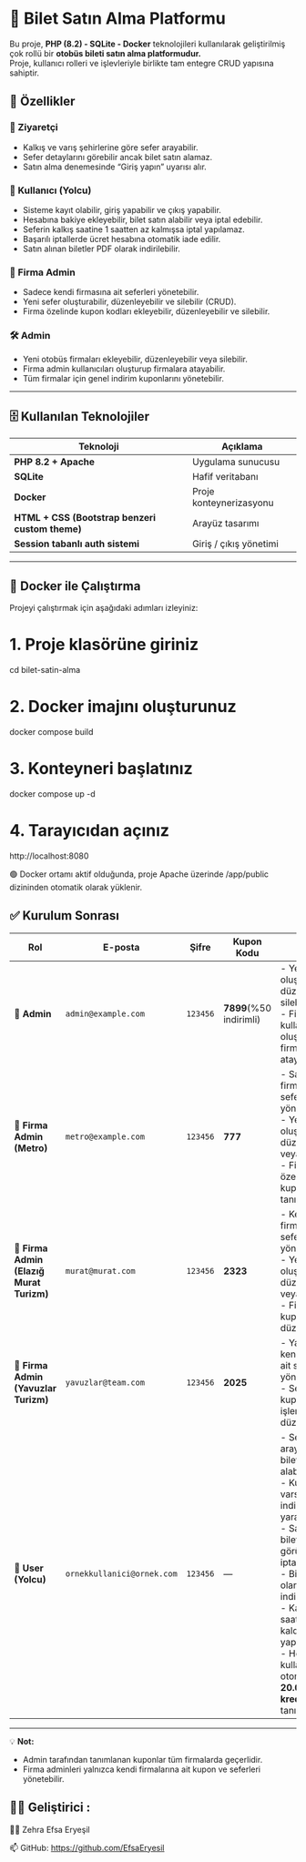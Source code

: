 
# 🚌 Bilet Satın Alma Platformu

Bu proje, **PHP (8.2) - SQLite - Docker** teknolojileri kullanılarak geliştirilmiş çok rollü bir **otobüs bileti satın alma platformudur.**  
Proje, kullanıcı rolleri ve işlevleriyle birlikte tam entegre CRUD yapısına sahiptir.

## 🚀 Özellikler

### 👤 Ziyaretçi
- Kalkış ve varış şehirlerine göre sefer arayabilir.
- Sefer detaylarını görebilir ancak bilet satın alamaz.
- Satın alma denemesinde “Giriş yapın” uyarısı alır.

### 🧳 Kullanıcı (Yolcu)
- Sisteme kayıt olabilir, giriş yapabilir ve çıkış yapabilir.
- Hesabına bakiye ekleyebilir, bilet satın alabilir veya iptal edebilir.
- Seferin kalkış saatine 1 saatten az kalmışsa iptal yapılamaz.
- Başarılı iptallerde ücret hesabına otomatik iade edilir.
- Satın alınan biletler PDF olarak indirilebilir.

### 🏢 Firma Admin
- Sadece kendi firmasına ait seferleri yönetebilir.
- Yeni sefer oluşturabilir, düzenleyebilir ve silebilir (CRUD).
- Firma özelinde kupon kodları ekleyebilir, düzenleyebilir ve silebilir.

### 🛠️ Admin
- Yeni otobüs firmaları ekleyebilir, düzenleyebilir veya silebilir.
- Firma admin kullanıcıları oluşturup firmalara atayabilir.
- Tüm firmalar için genel indirim kuponlarını yönetebilir.

---

## 🗄️ Kullanılan Teknolojiler

| Teknoloji | Açıklama |
|------------|----------|
| **PHP 8.2 + Apache** | Uygulama sunucusu |
| **SQLite** | Hafif veritabanı |
| **Docker** | Proje konteynerizasyonu |
| **HTML + CSS (Bootstrap benzeri custom theme)** | Arayüz tasarımı |
| **Session tabanlı auth sistemi** | Giriş / çıkış yönetimi |

---

## 🐳 Docker ile Çalıştırma

Projeyi çalıştırmak için aşağıdaki adımları izleyiniz:

# 1. Proje klasörüne giriniz
cd bilet-satin-alma

# 2. Docker imajını oluşturunuz
docker compose build

# 3. Konteyneri başlatınız
docker compose up -d

# 4. Tarayıcıdan açınız
http://localhost:8080

🟢 Docker ortamı aktif olduğunda, proje Apache üzerinde /app/public dizininden otomatik olarak yüklenir.






## ✅ Kurulum Sonrası

| Rol | E-posta | Şifre | Kupon Kodu | Yetkiler |
|------|----------|--------|--------------|-----------|
| 👑 **Admin** | `admin@example.com` | `123456` | **7899**(%50 indirimli) | - Yeni firmalar oluşturabilir, düzenleyebilir, silebilir. <br> - Firma admin kullanıcılarını oluşturabilir ve firmalara atayabilir. <br>  |
| 🏢 **Firma Admin (Metro)** | `metro@example.com` | `123456` | **777** | - Sadece kendi firmasına ait seferleri yönetebilir. <br> - Yeni sefer oluşturabilir, düzenleyebilir veya silebilir. <br> - Firma özelinde indirim kuponları tanımlayabilir. |
| 🏢 **Firma Admin (Elazığ Murat Turizm)** | `murat@murat.com` | `123456` | **2323** | - Kendi firmasına ait seferleri yönetebilir. <br> - Yeni sefer oluşturabilir, düzenleyebilir veya silebilir. <br> - Firma kuponlarını düzenleyebilir. |
| 🏢 **Firma Admin (Yavuzlar Turizm)** | `yavuzlar@team.com` | `123456` | **2025** | - Yalnızca kendi firmasına ait seferleri yönetebilir. <br> - Sefer ve kupon işlemlerini düzenleyebilir. |
| 👤 **User (Yolcu)** | `ornekkullanici@ornek.com` | `123456` | — | - Seferleri arayabilir ve bilet satın alabilir. <br> - Kupon kodu varsa indirimden yararlanabilir. <br> - Satın aldığı biletleri görüntüleyebilir, iptal edebilir. <br> - Biletini **PDF** olarak indirebilir. <br> - Kalkışa 1 saatten az kaldıysa iptal yapılamaz. <br> - Her kullanıcıya otomatik olarak **20.000₺ sanal kredi** tanımlanmıştır. |

---

💡 **Not:**  
- Admin tarafından tanımlanan kuponlar tüm firmalarda geçerlidir.  
- Firma adminleri yalnızca kendi firmalarına ait kupon ve seferleri yönetebilir.  






## 🧑‍💻 Geliştirici :

👩‍💻  Zehra Efsa Eryeşil

📫 GitHub: https://github.com/EfsaEryesil











 














